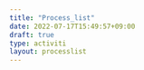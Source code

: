 ```yaml
---
title: "Process_list"
date: 2022-07-17T15:49:57+09:00
draft: true
type: activiti
layout: processlist
---
```


